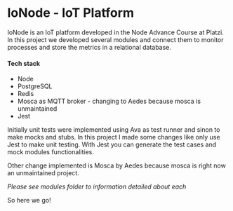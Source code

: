 # IoNode - IoT Platform

IoNode is an IoT platform developed in the Node Advance Course at Platzi. In this project we developed several modules and connect them to monitor processes and store the metrics in a relational database.

#### Tech stack

- Node
- PostgreSQL
- Redis
- Mosca as MQTT broker - changing to Aedes because mosca is unmaintained
- Jest

Initially unit tests were implemented using Ava as test runner and sinon to make mocks and stubs. In this project I made some changes like only use Jest to make unit testing. With Jest you can generate the test cases and mock modules functionalities.

Other change implemented is Mosca by Aedes because mosca is right now an unmaintained project.

_Please see modules folder to information detailed about each_

So here we go!